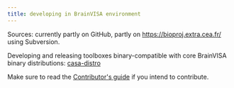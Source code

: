 ```yaml
---
title: developing in BrainVISA environment
---
```


Sources: currently partly on GitHub, partly on https://bioproj.extra.cea.fr/ using Subversion.

Developing and releasing toolboxes binary-compatible with core BrainVISA binary distributions: [casa-distro](http://brainvisa.info/casa-distro/index.html)

Make sure to read the [Contributor's guide](contributing.md) if you intend to contribute.

